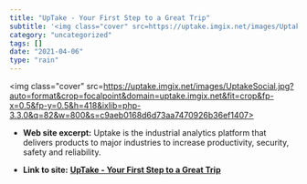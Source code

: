```yaml
---
title: "UpTake - Your First Step to a Great Trip"
subtitle: '<img class="cover" src=https://uptake.imgix.net/images/UptakeSocial.jpg?auto=format&crop=focalpoint&...'
category: "uncategorized"
tags: []
date: "2021-04-06"
type: "rain"
---
```

<img class="cover" src=https://uptake.imgix.net/images/UptakeSocial.jpg?auto=format&crop=focalpoint&domain=uptake.imgix.net&fit=crop&fp-x=0.5&fp-y=0.5&h=418&ixlib=php-3.3.0&q=82&w=800&s=c9aeb0168d6d73aa7470926b36ef1407>



* **Web site excerpt:** Uptake is the industrial analytics platform that delivers products to major industries to increase productivity, security, safety and reliability.

* **Link to site:** **[UpTake - Your First Step to a Great Trip](http://www.uptake.com)**